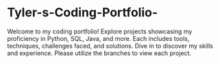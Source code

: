 # Tyler-s-Coding-Portfolio-
Welcome to my coding portfolio! Explore projects showcasing my proficiency in Python, SQL, Java, and more. Each includes tools, techniques, challenges faced, and solutions. Dive in to discover my skills and experience. Please utilize the branches to view each project.
